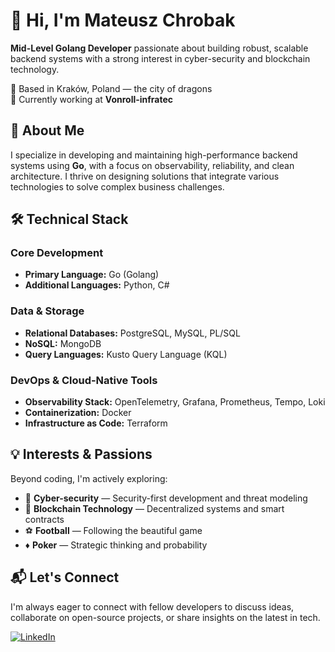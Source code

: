 # 👋 Hi, I'm Mateusz Chrobak

**Mid-Level Golang Developer** passionate about building robust, scalable backend systems with a strong interest in cyber-security and blockchain technology.

📍 Based in Kraków, Poland — the city of dragons  
💼 Currently working at **Vonroll-infratec**

## 🚀 About Me

I specialize in developing and maintaining high-performance backend systems using **Go**, with a focus on observability, reliability, and clean architecture. I thrive on designing solutions that integrate various technologies to solve complex business challenges.

## 🛠️ Technical Stack

### Core Development
- **Primary Language:** Go (Golang)
- **Additional Languages:** Python, C#

### Data & Storage
- **Relational Databases:** PostgreSQL, MySQL, PL/SQL
- **NoSQL:** MongoDB
- **Query Languages:** Kusto Query Language (KQL)

### DevOps & Cloud-Native Tools
- **Observability Stack:** OpenTelemetry, Grafana, Prometheus, Tempo, Loki
- **Containerization:** Docker
- **Infrastructure as Code:** Terraform

## 💡 Interests & Passions

Beyond coding, I'm actively exploring:

- 🔐 **Cyber-security** — Security-first development and threat modeling
- 🔗 **Blockchain Technology** — Decentralized systems and smart contracts
- ⚽ **Football** — Following the beautiful game
- ♦️ **Poker** — Strategic thinking and probability

## 📬 Let's Connect

I'm always eager to connect with fellow developers to discuss ideas, collaborate on open-source projects, or share insights on the latest in tech.

[![LinkedIn](https://img.shields.io/badge/LinkedIn-Connect-blue?style=flat&logo=linkedin)](https://www.linkedin.com/in/matchrobak/)
